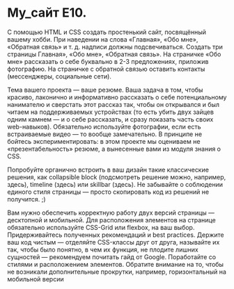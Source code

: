 # My_сайт E10.
С помощью HTML и CSS создать простенький сайт, посвящённый вашему хобби.
При наведении на слова «Главная», «Обо мне», «Обратная связь» и т. д. надписи должны подсвечиваться.
Создать три страницы Главная», «Обо мне», «Обратная связь».
На страничке «Обо мне» рассказать о себе буквально в 2-3 предложениях, приложив фотографию.
На страничке с обратной связью оставить контакты (мессенджеры, социальные сети).

Тема вашего проекта — ваше резюме.
Ваша задача в том, чтобы красиво, лаконично и информативно рассказать о себе потенциальному нанимателю и сверстать этот рассказ так,
чтобы он открывался и был читаем на поддерживаемых устройствах (то есть убить двух зайцев одним камнем — и о себе рассказать, и сразу
показать часть своих web-навыков). Обязательно используйте фотографии, если есть встраиваемые видео — то вообще замечательно.
В принципе не бойтесь экспериментировать: в этом проекте мы оцениваем не «презентабельность» резюме, а вынесенные вами из модуля знания о CSS.

Попробуйте органично встроить в ваш дизайн такие классические решения, как collapsible block (подсмотреть решение можно, например, здесь),
timeline (здесь) или skillbar (здесь). Не забывайте о соблюдении единого стиля страницы — просто скопировать код из решений не получится. ;)

Вам нужно обеспечить корректную работу двух версий страницы — десктопной и мобильной. Для расположения элементов на странице обязательно используйте CSS-Grid или flexbox, на ваш выбор.
Придерживайтесь полученных рекомендаций и best practices.
Держите ваш код чистым — отделяйте CSS-классы друг от друга, называйте их так, чтобы было понятно, в чем их функция, не плодите лишних сущностей — рекомендуем почитать гайд от Google.
Поработайте со стилями и расположением элементов. Обратите внимание на то, чтобы не возникали дополнительные прокрутки, например, горизонтальный на мобильной версии 
